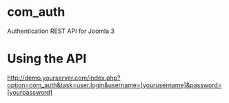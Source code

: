 # com_auth
Authentication REST API for Joomla 3
# Using the API
http://demo.yourserver.com/index.php?option=com_auth&task=user.login&username=[yourusername]&password=[yourpassword]
